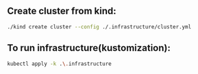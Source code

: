## Create cluster from kind:
```bash
./kind create cluster --config ./.infrastructure/cluster.yml
```
## To run infrastructure(kustomization):
```bash
kubectl apply -k .\.infrastructure
```